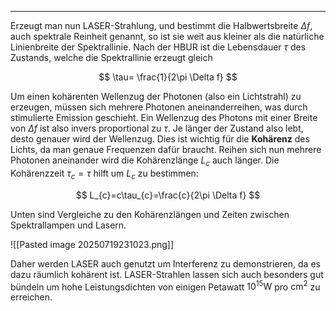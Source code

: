 ***

Erzeugt man nun LASER-Strahlung, und bestimmt die Halbwertsbreite $\Delta f$, auch spektrale Reinheit genannt, so ist sie weit aus kleiner als die natürliche Linienbreite der Spektrallinie. Nach der HBUR ist die Lebensdauer $\tau$ des Zustands, welche die Spektrallinie erzeugt gleich

$$
\tau= \frac{1}{2\pi \Delta f}
$$

Um einen kohärenten Wellenzug der Photonen (also ein Lichtstrahl) zu erzeugen, müssen sich mehrere Photonen aneinanderreihen, was durch stimulierte Emission geschieht. Ein Wellenzug des Photons mit einer Breite von $\Delta f$ ist also invers proportional zu $\tau$. Je länger der Zustand also lebt, desto genauer wird der Wellenzug. Dies ist wichtig für die **Kohärenz** des Lichts, da man genaue Frequenzen dafür braucht. Reihen sich nun mehrere Photonen aneinander wird die Kohärenzlänge $L_{c}$ auch länger. Die Kohärenzzeit $\tau_{c}=\tau$ hilft um $L_{c}$ zu bestimmen:

$$
L_{c}=c\tau_{c}=\frac{c}{2\pi \Delta f}
$$

Unten sind Vergleiche zu den Kohärenzlängen und Zeiten zwischen Spektrallampen und Lasern.

![[Pasted image 20250719231023.png]]

Daher werden LASER auch genutzt um Interferenz zu demonstrieren, da es dazu räumlich kohärent ist. LASER-Strahlen lassen sich auch besonders gut bündeln um hohe Leistungsdichten von einigen Petawatt $10^{15}\text{W}$ pro $\text{cm}^{2}$ zu erreichen.